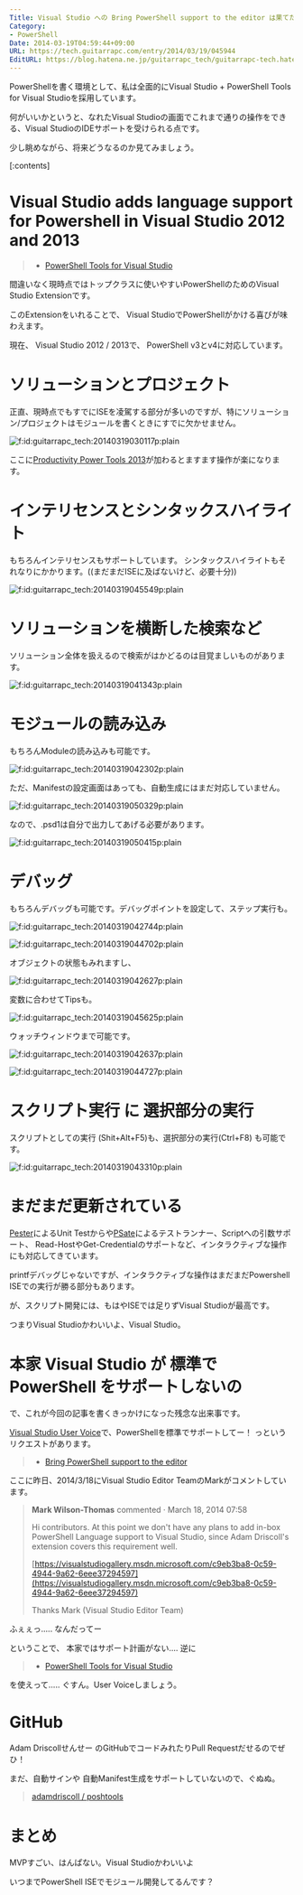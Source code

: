 ```yaml
---
Title: Visual Studio への Bring PowerShell support to the editor は果てたのか
Category:
- PowerShell
Date: 2014-03-19T04:59:44+09:00
URL: https://tech.guitarrapc.com/entry/2014/03/19/045944
EditURL: https://blog.hatena.ne.jp/guitarrapc_tech/guitarrapc-tech.hatenablog.com/atom/entry/12921228815720216565
---
```


PowerShellを書く環境として、私は全面的にVisual Studio + PowerShell Tools for Visual Studioを採用しています。

何がいいかというと、なれたVisual Studioの画面でこれまで通りの操作をできる、Visual StudioのIDEサポートを受けられる点です。

少し眺めながら、将来どうなるのか見てみましょう。


[:contents]

# Visual Studio adds language support for Powershell in Visual Studio 2012 and 2013

> - [PowerShell Tools for Visual Studio](https://visualstudiogallery.msdn.microsoft.com/c9eb3ba8-0c59-4944-9a62-6eee37294597)

間違いなく現時点ではトップクラスに使いやすいPowerShellのためのVisual Studio Extensionです。

このExtensionをいれることで、 Visual StudioでPowerShellがかける喜びが味わえます。

現在、 Visual Studio 2012 / 2013で、 PowerShell v3とv4に対応しています。

# ソリューションとプロジェクト

正直、現時点でもすでにISEを凌駕する部分が多いのですが、特にソリューション/プロジェクトはモジュールを書くときにすでに欠かせません。

<p><span itemscope itemtype="https://schema.org/Photograph"><img src="https://cdn-ak.f.st-hatena.com/images/fotolife/g/guitarrapc_tech/20140319/20140319030117.png" alt="f:id:guitarrapc_tech:20140319030117p:plain" title="f:id:guitarrapc_tech:20140319030117p:plain" class="hatena-fotolife" itemprop="image"></span></p>

ここに[Productivity Power Tools 2013](https://visualstudiogallery.msdn.microsoft.com/dbcb8670-889e-4a54-a226-a48a15e4cace)が加わるとますます操作が楽になります。

# インテリセンスとシンタックスハイライト

もちろんインテリセンスもサポートしています。
シンタックスハイライトもそれなりにかかります。((まだまだISEに及ばないけど、必要十分))

<p><span itemscope itemtype="https://schema.org/Photograph"><img src="https://cdn-ak.f.st-hatena.com/images/fotolife/g/guitarrapc_tech/20140319/20140319045549.png" alt="f:id:guitarrapc_tech:20140319045549p:plain" title="f:id:guitarrapc_tech:20140319045549p:plain" class="hatena-fotolife" itemprop="image"></span></p>

# ソリューションを横断した検索など

ソリューション全体を扱えるので検索がはかどるのは目覚ましいものがあります。

<p><span itemscope itemtype="https://schema.org/Photograph"><img src="https://cdn-ak.f.st-hatena.com/images/fotolife/g/guitarrapc_tech/20140319/20140319041343.png" alt="f:id:guitarrapc_tech:20140319041343p:plain" title="f:id:guitarrapc_tech:20140319041343p:plain" class="hatena-fotolife" itemprop="image"></span></p>

# モジュールの読み込み

もちろんModuleの読み込みも可能です。

<p><span itemscope itemtype="https://schema.org/Photograph"><img src="https://cdn-ak.f.st-hatena.com/images/fotolife/g/guitarrapc_tech/20140319/20140319042302.png" alt="f:id:guitarrapc_tech:20140319042302p:plain" title="f:id:guitarrapc_tech:20140319042302p:plain" class="hatena-fotolife" itemprop="image"></span></p>

ただ、Manifestの設定画面はあっても、自動生成にはまだ対応していません。

<p><span itemscope itemtype="https://schema.org/Photograph"><img src="https://cdn-ak.f.st-hatena.com/images/fotolife/g/guitarrapc_tech/20140319/20140319050329.png" alt="f:id:guitarrapc_tech:20140319050329p:plain" title="f:id:guitarrapc_tech:20140319050329p:plain" class="hatena-fotolife" itemprop="image"></span></p>

なので、.psd1は自分で出力してあげる必要があります。

<p><span itemscope itemtype="https://schema.org/Photograph"><img src="https://cdn-ak.f.st-hatena.com/images/fotolife/g/guitarrapc_tech/20140319/20140319050415.png" alt="f:id:guitarrapc_tech:20140319050415p:plain" title="f:id:guitarrapc_tech:20140319050415p:plain" class="hatena-fotolife" itemprop="image"></span></p>


# デバッグ

もちろんデバッグも可能です。デバッグポイントを設定して、ステップ実行も。

<p><span itemscope itemtype="https://schema.org/Photograph"><img src="https://cdn-ak.f.st-hatena.com/images/fotolife/g/guitarrapc_tech/20140319/20140319042744.png" alt="f:id:guitarrapc_tech:20140319042744p:plain" title="f:id:guitarrapc_tech:20140319042744p:plain" class="hatena-fotolife" itemprop="image"></span></p>

<p><span itemscope itemtype="https://schema.org/Photograph"><img src="https://cdn-ak.f.st-hatena.com/images/fotolife/g/guitarrapc_tech/20140319/20140319044702.png" alt="f:id:guitarrapc_tech:20140319044702p:plain" title="f:id:guitarrapc_tech:20140319044702p:plain" class="hatena-fotolife" itemprop="image"></span></p>


オブジェクトの状態もみれますし、

<p><span itemscope itemtype="https://schema.org/Photograph"><img src="https://cdn-ak.f.st-hatena.com/images/fotolife/g/guitarrapc_tech/20140319/20140319042627.png" alt="f:id:guitarrapc_tech:20140319042627p:plain" title="f:id:guitarrapc_tech:20140319042627p:plain" class="hatena-fotolife" itemprop="image"></span></p>

変数に合わせてTipsも。

<p><span itemscope itemtype="https://schema.org/Photograph"><img src="https://cdn-ak.f.st-hatena.com/images/fotolife/g/guitarrapc_tech/20140319/20140319045625.png" alt="f:id:guitarrapc_tech:20140319045625p:plain" title="f:id:guitarrapc_tech:20140319045625p:plain" class="hatena-fotolife" itemprop="image"></span></p>


ウォッチウィンドウまで可能です。

<p><span itemscope itemtype="https://schema.org/Photograph"><img src="https://cdn-ak.f.st-hatena.com/images/fotolife/g/guitarrapc_tech/20140319/20140319042637.png" alt="f:id:guitarrapc_tech:20140319042637p:plain" title="f:id:guitarrapc_tech:20140319042637p:plain" class="hatena-fotolife" itemprop="image"></span></p>

<p><span itemscope itemtype="https://schema.org/Photograph"><img src="https://cdn-ak.f.st-hatena.com/images/fotolife/g/guitarrapc_tech/20140319/20140319044727.png" alt="f:id:guitarrapc_tech:20140319044727p:plain" title="f:id:guitarrapc_tech:20140319044727p:plain" class="hatena-fotolife" itemprop="image"></span></p>

# スクリプト実行 に 選択部分の実行

スクリプトとしての実行 (Shit+Alt+F5)も、選択部分の実行(Ctrl+F8) も可能です。

<p><span itemscope itemtype="https://schema.org/Photograph"><img src="https://cdn-ak.f.st-hatena.com/images/fotolife/g/guitarrapc_tech/20140319/20140319043310.png" alt="f:id:guitarrapc_tech:20140319043310p:plain" title="f:id:guitarrapc_tech:20140319043310p:plain" class="hatena-fotolife" itemprop="image"></span></p>

# まだまだ更新されている

[Pester](https://github.com/pester/Pester)によるUnit Testからや[PSate](https://github.com/jonwagner/PSate)によるテストランナー、Scriptへの引数サポート、 Read-HostやGet-Credentialのサポートなど、インタラクティブな操作にも対応してきています。

printfデバッグじゃないですが、インタラクティブな操作はまだまだPowershell ISEでの実行が勝る部分もあります。

が、スクリプト開発には、もはやISEでは足りずVisual Studioが最高です。

つまりVisual Studioかわいいよ、Visual Studio。

# 本家 Visual Studio が 標準で PowerShell をサポートしないの

で、これが今回の記事を書くきっかけになった残念な出来事です。

[Visual Studio User Voice](https://visualstudio.uservoice.com)で、PowerShellを標準でサポートしてー！ っというリクエストがあります。

> - [Bring PowerShell support to the editor](https://visualstudio.uservoice.com/forums/121579-visual-studio/suggestions/2315046-bring-powershell-support-to-the-editor)

ここに昨日、2014/3/18にVisual Studio Editor TeamのMarkがコメントしています。

> **Mark Wilson-Thomas** commented  ·  March 18, 2014 07:58
>
> Hi contributors. At this point we don't have any plans to add in-box PowerShell Language support to Visual Studio, since Adam Driscoll's extension covers this requirement well.
>
> [https://visualstudiogallery.msdn.microsoft.com/c9eb3ba8-0c59-4944-9a62-6eee37294597](https://visualstudiogallery.msdn.microsoft.com/c9eb3ba8-0c59-4944-9a62-6eee37294597)
>
> Thanks
> Mark (Visual Studio Editor Team)

ふぇぇっ..... なんだってー

ということで、 本家ではサポート計画がない.... 逆に

> - [PowerShell Tools for Visual Studio](https://visualstudiogallery.msdn.microsoft.com/c9eb3ba8-0c59-4944-9a62-6eee37294597)

を使えって..... ぐすん。User Voiceしましょう。

# GitHub

Adam Driscollせんせー のGitHubでコードみれたりPull Requestだせるのでぜひ！

まだ、自動サインや 自動Manifest生成をサポートしていないので、ぐぬぬ。

> [adamdriscoll / poshtools](https://github.com/adamdriscoll/poshtools)

# まとめ

MVPすごい、はんぱない。Visual Studioかわいいよ

いつまでPowerShell ISEでモジュール開発してるんです？
